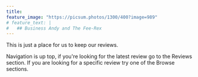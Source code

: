 ```yaml
---
title: 
feature_image: "https://picsum.photos/1300/400?image=989"
# feature_text: |
#   ## Business Andy and The Fee-Rex
---
```


This is just a place for us to keep our reviews.  
  
Navigation is up top, if you're looking for the latest review go to the Reviews section. If you are looking for a specific review try one of the Browse sections.
